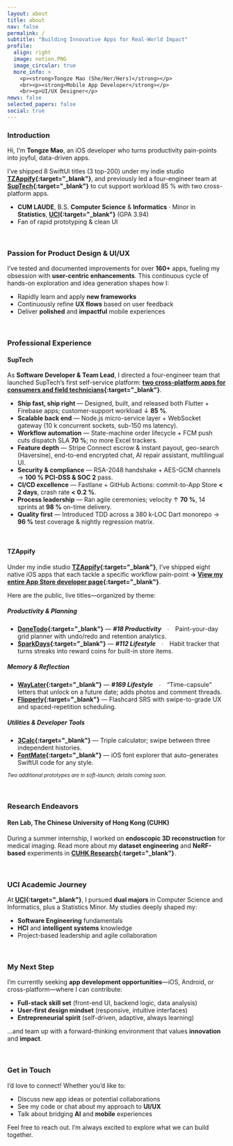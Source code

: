 ```yaml
---
layout: about
title: about
nav: false
permalink: /
subtitle: "Building Innovative Apps for Real-World Impact"
profile:
  align: right
  image: notion.PNG
  image_circular: true
  more_info: >
    <p><strong>Tongze Mao (She/Her/Hers)</strong></p>
    <br><p><strong>Mobile App Developer</strong></p>
    <br><p>UI/UX Designer</p>
news: false
selected_papers: false
social: true
---
```


### Introduction

Hi, I’m **Tongze Mao**, an iOS developer who turns productivity pain-points into joyful, data-driven apps.

I’ve shipped 8 SwiftUI titles (3 top-200) under my indie studio **[TZAppify](https://t-mao.github.io/projects/TZAppify/){:target="\_blank"}**, and previously led a four-engineer team at **[SupTech](https://t-mao.github.io/projects/SupTech/){:target="\_blank"}** to cut support workload 85 % with two cross-platform apps.

- **CUM LAUDE**, B.S. **Computer Science** & **Informatics** · Minor in **Statistics**, **[UCI](https://t-mao.github.io/projects/UCI/){:target="\_blank"}** (GPA 3.94)
- Fan of rapid prototyping & clean UI

<br>

### Passion for Product Design & UI/UX

I’ve tested and documented improvements for over **160+** apps, fueling my obsession with **user-centric enhancements**. This continuous cycle of hands-on exploration and idea generation shapes how I:

- Rapidly learn and apply **new frameworks**
- Continuously refine **UX flows** based on user feedback
- Deliver **polished** and **impactful** mobile experiences

<br>

### Professional Experience

#### **SupTech**

As **Software Developer & Team Lead**, I directed a four-engineer team that launched SupTech’s first self-service platform: **[two cross-platform apps for consumers and field technicians](https://t-mao.github.io/projects/SupTech/){:target="\_blank"}**.

- **Ship fast, ship right** — Designed, built, and released both Flutter + Firebase apps; customer-support workload ↓ **85 %**.
- **Scalable back end** — Node.js micro-service layer + WebSocket gateway (10 k concurrent sockets, sub-150 ms latency).
- **Workflow automation** — State-machine order lifecycle + FCM push cuts dispatch SLA **70 %**; no more Excel trackers.
- **Feature depth** — Stripe Connect escrow & instant payout, geo-search (Haversine), end-to-end encrypted chat, AI repair assistant, multilingual UI.
- **Security & compliance** — RSA-2048 handshake + AES-GCM channels → **100 % PCI-DSS & SOC 2** pass.
- **CI/CD excellence** — Fastlane + GitHub Actions: commit-to-App Store **< 2 days**, crash rate **< 0.2 %**.
- **Process leadership** — Ran agile ceremonies; velocity ↑ **70 %**, 14 sprints at **98 %** on-time delivery.
- **Quality first** — Introduced TDD across a 380 k-LOC Dart monorepo → **96 %** test coverage & nightly regression matrix.

<br>

#### **TZAppify**

Under my indie studio **[TZAppify](https://t-mao.github.io/projects/TZAppify/){:target="\_blank"}**, I’ve shipped eight native iOS apps that each tackle a specific workflow pain-point **→ [View my entire App Store developer page](https://apps.apple.com/us/developer/tongze-mao/id1801828453){:target="\_blank"}**.

Here are the public, live titles—organized by theme:

##### Productivity & Planning

- **[DoneTodo](https://t-mao.github.io/projects/DoneTodo/){:target="\_blank"}** — **_#18 Productivity_** ∙ Paint-your-day grid planner with undo/redo and retention analytics.
- **[SparkDays](https://t-mao.github.io/projects/SparkDays/){:target="\_blank"}** — **_#112 Lifestyle_** ∙ Habit tracker that turns streaks into reward coins for built-in store items.

##### Memory & Reflection

- **[WayLater](https://t-mao.github.io/projects/WayLater/){:target="\_blank"}** — **_#169 Lifestyle_** ∙ “Time-capsule” letters that unlock on a future date; adds photos and comment threads.
- **[Flipperly](https://t-mao.github.io/projects/Flipperly/){:target="\_blank"}** — Flashcard SRS with swipe-to-grade UX and spaced-repetition scheduling.

##### Utilities & Developer Tools

- **[3Calc](https://t-mao.github.io/projects/3Calc/){:target="\_blank"}** — Triple calculator; swipe between three independent histories.
- **[FontMate](https://t-mao.github.io/projects/FontMate/){:target="\_blank"}** — iOS font explorer that auto-generates SwiftUI code for any style.

<small>_Two additional prototypes are in soft-launch; details coming soon._</small>

<br>

### Research Endeavors

#### **Ren Lab, The Chinese University of Hong Kong (CUHK)**

During a summer internship, I worked on **endoscopic 3D reconstruction** for medical imaging. Read more about my **dataset engineering** and **NeRF-based** experiments in **[CUHK Research](https://t-mao.github.io/projects/CUHK/){:target="\_blank"}**.

<br>

### UCI Academic Journey

At **[UCI](https://t-mao.github.io/projects/UCI/){:target="\_blank"}**, I pursued **dual majors** in Computer Science and Informatics, plus a Statistics Minor. My studies deeply shaped my:

- **Software Engineering** fundamentals
- **HCI** and **intelligent systems** knowledge
- Project-based leadership and agile collaboration

<br>

### My Next Step

I’m currently seeking **app development opportunities**—iOS, Android, or cross-platform—where I can contribute:

- **Full-stack skill set** (front-end UI, backend logic, data analysis)
- **User-first design mindset** (responsive, intuitive interfaces)
- **Entrepreneurial spirit** (self-driven, adaptive, always learning)

…and team up with a forward-thinking environment that values **innovation** and **impact**.

<br>

### Get in Touch

I’d love to connect! Whether you’d like to:

- Discuss new app ideas or potential collaborations
- See my code or chat about my approach to **UI/UX**
- Talk about bridging **AI** and **mobile** experiences

Feel free to reach out. I’m always excited to explore what we can build together.

<br>
